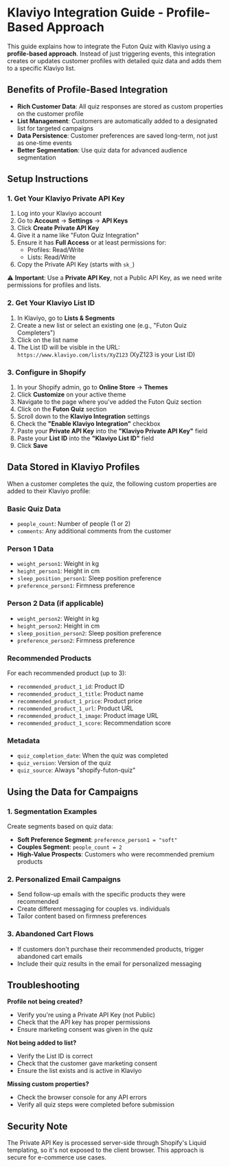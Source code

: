 # Klaviyo Integration Guide - Profile-Based Approach

This guide explains how to integrate the Futon Quiz with Klaviyo using a **profile-based approach**. Instead of just triggering events, this integration creates or updates customer profiles with detailed quiz data and adds them to a specific Klaviyo list.

## Benefits of Profile-Based Integration

- **Rich Customer Data**: All quiz responses are stored as custom properties on the customer profile
- **List Management**: Customers are automatically added to a designated list for targeted campaigns
- **Data Persistence**: Customer preferences are saved long-term, not just as one-time events
- **Better Segmentation**: Use quiz data for advanced audience segmentation

## Setup Instructions

### 1. Get Your Klaviyo Private API Key
1. Log into your Klaviyo account
2. Go to **Account** → **Settings** → **API Keys**
3. Click **Create Private API Key**
4. Give it a name like "Futon Quiz Integration"
5. Ensure it has **Full Access** or at least permissions for:
   - Profiles: Read/Write
   - Lists: Read/Write
6. Copy the Private API Key (starts with `sk_`)

⚠️ **Important**: Use a **Private API Key**, not a Public API Key, as we need write permissions for profiles and lists.

### 2. Get Your Klaviyo List ID
1. In Klaviyo, go to **Lists & Segments**
2. Create a new list or select an existing one (e.g., "Futon Quiz Completers")
3. Click on the list name
4. The List ID will be visible in the URL: `https://www.klaviyo.com/lists/XyZ123` (XyZ123 is your List ID)

### 3. Configure in Shopify
1. In your Shopify admin, go to **Online Store** → **Themes**
2. Click **Customize** on your active theme
3. Navigate to the page where you've added the Futon Quiz section
4. Click on the **Futon Quiz** section
5. Scroll down to the **Klaviyo Integration** settings
6. Check the **"Enable Klaviyo Integration"** checkbox
7. Paste your **Private API Key** into the **"Klaviyo Private API Key"** field
8. Paste your **List ID** into the **"Klaviyo List ID"** field
9. Click **Save**

## Data Stored in Klaviyo Profiles

When a customer completes the quiz, the following custom properties are added to their Klaviyo profile:

### Basic Quiz Data
- `people_count`: Number of people (1 or 2)
- `comments`: Any additional comments from the customer

### Person 1 Data
- `weight_person1`: Weight in kg
- `height_person1`: Height in cm
- `sleep_position_person1`: Sleep position preference
- `preference_person1`: Firmness preference

### Person 2 Data (if applicable)
- `weight_person2`: Weight in kg
- `height_person2`: Height in cm  
- `sleep_position_person2`: Sleep position preference
- `preference_person2`: Firmness preference

### Recommended Products
For each recommended product (up to 3):
- `recommended_product_1_id`: Product ID
- `recommended_product_1_title`: Product name
- `recommended_product_1_price`: Product price
- `recommended_product_1_url`: Product URL
- `recommended_product_1_image`: Product image URL
- `recommended_product_1_score`: Recommendation score

### Metadata
- `quiz_completion_date`: When the quiz was completed
- `quiz_version`: Version of the quiz
- `quiz_source`: Always "shopify-futon-quiz"

## Using the Data for Campaigns

### 1. Segmentation Examples
Create segments based on quiz data:
- **Soft Preference Segment**: `preference_person1 = "soft"`
- **Couples Segment**: `people_count = 2`
- **High-Value Prospects**: Customers who were recommended premium products

### 2. Personalized Email Campaigns
- Send follow-up emails with the specific products they were recommended
- Create different messaging for couples vs. individuals
- Tailor content based on firmness preferences

### 3. Abandoned Cart Flows
- If customers don't purchase their recommended products, trigger abandoned cart emails
- Include their quiz results in the email for personalized messaging

## Troubleshooting

**Profile not being created?**
- Verify you're using a Private API Key (not Public)
- Check that the API key has proper permissions
- Ensure marketing consent was given in the quiz

**Not being added to list?**
- Verify the List ID is correct
- Check that the customer gave marketing consent
- Ensure the list exists and is active in Klaviyo

**Missing custom properties?**
- Check the browser console for any API errors
- Verify all quiz steps were completed before submission

## Security Note

The Private API Key is processed server-side through Shopify's Liquid templating, so it's not exposed to the client browser. This approach is secure for e-commerce use cases.